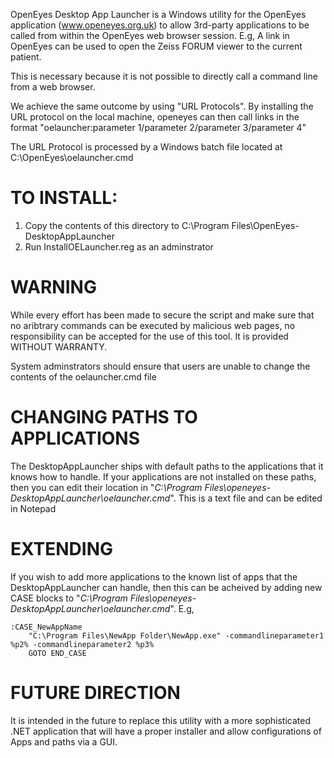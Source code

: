 OpenEyes Desktop App Launcher is a Windows utility for the OpenEyes application (www.openeyes.org.uk)
to allow 3rd-party applications to be called from within the OpenEyes web browser session.
E.g, A link in OpenEyes can be used to open the Zeiss FORUM viewer to the current patient.

This is necessary because it is not possible to directly call a command line from a web browser.

We achieve the same outcome by using "URL Protocols". By installing the URL protocol on the local machine,
openeyes can then call links in the format "oelauncher:parameter 1/parameter 2/parameter 3/parameter 4"

The URL Protocol is processed by a Windows batch file located at C:\OpenEyes\oelauncher.cmd


TO INSTALL:
==========
1. Copy the contents of this directory to C:\Program Files\OpenEyes-DesktopAppLauncher
2. Run InstallOELauncher.reg as an adminstrator


WARNING
=======
While every effort has been made to secure the script and make sure that no aribtrary commands can
be executed by malicious web pages, no responsibility can be accepted for the use of this tool. It
is provided WITHOUT WARRANTY.

System adminstrators should ensure that users are unable to change the contents of the oelauncher.cmd file


CHANGING PATHS TO APPLICATIONS
==============================
The DesktopAppLauncher ships with default paths to the applications that it knows how to handle. If your applications are not installed on these paths, then you can edit their location in "_C:\Program Files\openeyes-DesktopAppLauncher\oelauncher.cmd_". This is a text file and can be edited in Notepad

EXTENDING
=========
If you wish to add more applications to the known list of apps that the DesktopAppLauncher can handle, then this can be acheived by adding new CASE blocks to "_C:\Program Files\openeyes-DesktopAppLauncher\oelauncher.cmd_". E.g,

```
:CASE_NewAppName
    "C:\Program Files\NewApp Folder\NewApp.exe" -commandlineparameter1 %p2% -commandlineparameter2 %p3%
    GOTO END_CASE
```

FUTURE DIRECTION
================
It is intended in the future to replace this utility with a more sophisticated .NET application that will have a proper installer and allow configurations of Apps and paths via a GUI.
